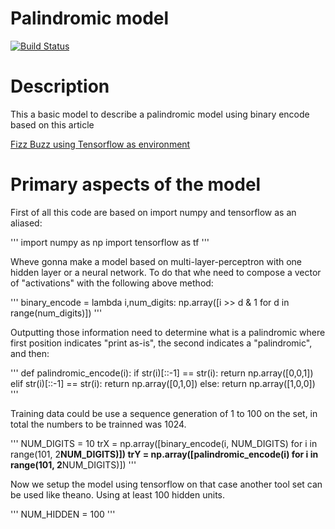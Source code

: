 
# Palindromic model

[![Build Status](https://travis-ci.org/kaiquewdev/palindromic_model.svg?branch=master)](https://travis-ci.org/kaiquewdev/palindromic_model)

# Description

This a basic model to describe a palindromic model using binary encode based on this article

[Fizz Buzz using Tensorflow as environment](http://joelgrus.com/2016/05/23/fizz-buzz-in-tensorflow/)

# Primary aspects of the model

First of all this code are based on import numpy and tensorflow as an aliased:

'''
import numpy as np
import tensorflow as tf
'''

Wheve gonna make a model based on multi-layer-perceptron with one hidden layer or a neural network.
To do that whe need to compose a vector of "activations" with the following above method:

'''
binary_encode = lambda i,num_digits: np.array([i >> d & 1 for d in range(num_digits)])
'''

Outputting those information need to determine what is a palindromic where first position indicates
"print as-is", the second indicates a "palindromic", and then:

'''
def palindromic_encode(i):
    if str(i)[::-1] == str(i): return np.array([0,0,1])
    elif str(i)[::-1] == str(i): return np.array([0,1,0])
    else: return np.array([1,0,0])
'''

Training data could be use a sequence generation of 1 to 100 on the set, in total the numbers to be trainned was 1024.

'''
NUM_DIGITS = 10
trX = np.array([binary_encode(i, NUM_DIGITS) for i in range(101, 2**NUM_DIGITS)])
trY = np.array([palindromic_encode(i) for i in range(101, 2**NUM_DIGITS)])
'''

Now we setup the model using tensorflow on that case another tool set can be used like theano.
Using at least 100 hidden units.

'''
NUM_HIDDEN = 100
'''